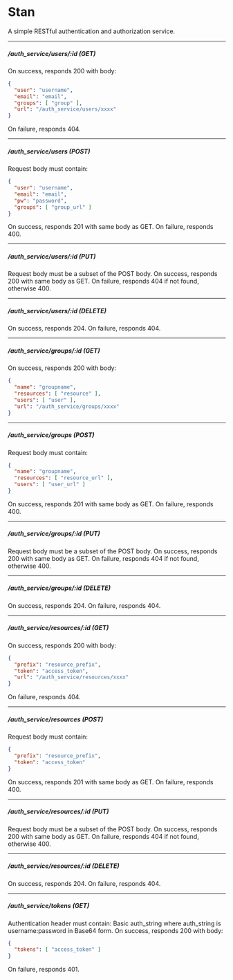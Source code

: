 # Stan
A simple RESTful authentication and authorization service.

----
##### /auth_service/users/:id (GET)
On success, responds 200 with body: 
```json
{ 
  "user": "username",
  "email": "email",
  "groups": [ "group" ],
  "url": "/auth_service/users/xxxx"
}
```
On failure, responds 404.

----
##### /auth_service/users (POST)
Request body must contain:
```json
{
  "user": "username",
  "email": "email",
  "pw": "password",
  "groups": [ "group_url" ]
}
```
On success, responds 201 with same body as GET.
On failure, responds 400.

----
##### /auth_service/users/:id (PUT)
Request body must be a subset of the POST body.
On success, responds 200 with same body as GET.
On failure, responds 404 if not found, otherwise 400.

----
##### /auth_service/users/:id (DELETE)
On success, responds 204.
On failure, responds 404.

----
##### /auth_service/groups/:id (GET)
On success, responds 200 with body:
```json
{
  "name": "groupname",
  "resources": [ "resource" ],
  "users": [ "user" ],
  "url": "/auth_service/groups/xxxx"
}
```

----
##### /auth_service/groups (POST)
Request body must contain:
```json
{
  "name": "groupname",
  "resources": [ "resource_url" ],
  "users": [ "user_url" ]
}
```
On success, responds 201 with same body as GET.
On failure, responds 400.

----
##### /auth_service/groups/:id (PUT)
Request body must be a subset of the POST body.
On success, responds 200 with same body as GET.
On failure, responds 404 if not found, otherwise 400.

----
##### /auth_service/groups/:id (DELETE)
On success, responds 204.
On failure, responds 404.

----
##### /auth_service/resources/:id (GET)
On success, responds 200 with body: 
```json
{ 
  "prefix": "resource_prefix",
  "token": "access_token",
  "url": "/auth_service/resources/xxxx"
}
```
On failure, responds 404.

----
##### /auth_service/resources (POST)
Request body must contain:
```json
{
  "prefix": "resource_prefix",
  "token": "access_token"
}
```
On success, responds 201 with same body as GET.
On failure, responds 400.

----
##### /auth_service/resources/:id (PUT)
Request body must be a subset of the POST body.
On success, responds 200 with same body as GET.
On failure, responds 404 if not found, otherwise 400.

----
##### /auth_service/resources/:id (DELETE)
On success, responds 204.
On failure, responds 404.

----
##### /auth_service/tokens (GET)
Authentication header must contain:
Basic auth_string where auth_string is username:password in Base64 form.
On success, responds 200 with body:
```json
{
  "tokens": [ "access_token" ]
}
```
On failure, responds 401.
